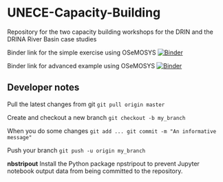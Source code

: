 # UNECE-Capacity-Building
Repository for the two capacity building workshops for the DRIN and the DRINA River Basin case studies

Binder link for the simple exercise using OSeMOSYS
[![Binder](https://mybinder.org/badge_logo.svg)](https://mybinder.org/v2/gh/KTH-dESA/UNECE-Capacity-Building/main?filepath=cb_simple_example.ipynb)

Binder link for advanced example using OSeMOSYS
[![Binder](https://mybinder.org/badge_logo.svg)](https://mybinder.org/v2/gh/KTH-dESA/UNECE-Capacity-Building/main?filepath=cb_adv_example.ipynb)

## Developer notes
Pull the latest changes from git
    `git pull origin master`

Create and checkout a new branch
     `git checkout -b my_branch`

When you do some changes
     `git add ...
      git commit -m "An informative message"`

Push your branch
      `git push -u origin my_branch`

**nbstripout**
Install the Python package npstripout to prevent Jupyter notebook output data from being committed to the repository.
